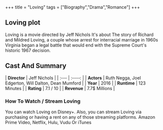 +++
title = "Loving"
tags = ["Biography","Drama","Romance"]
+++
## Loving plot
Loving is a movie directed by Jeff Nichols It's about The story of Richard and Mildred Loving, a couple whose arrest for interracial marriage in 1960s Virginia began a legal battle that would end with the Supreme Court's historic 1967 decision.
## Cast And Summary
| **Director**      | Jeff Nichols |
    | :---        |    :----:   |
    |  **Actors** | Ruth Negga, Joel Edgerton, Will Dalton, Dean Mumford |
    | **Year**   | 2016    |
    |  **Runtime** | 123 Minutes |
    |  **Rating** | 7.1 / 10 | 
    |  **Revenue** | 7.7$ Millions |
### How To Watch / Stream Loving
You can watch Loving on Disney+.
Also, you can stream Loving via purchasing or having a rent on any of those streaming platforms.
Amazon Prime Video, Netflix, Hulu, Vudu Or iTunes